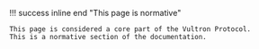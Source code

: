 !!! success inline end "This page is normative"

    This page is considered a core part of the Vultron Protocol.
    This is a normative section of the documentation.
